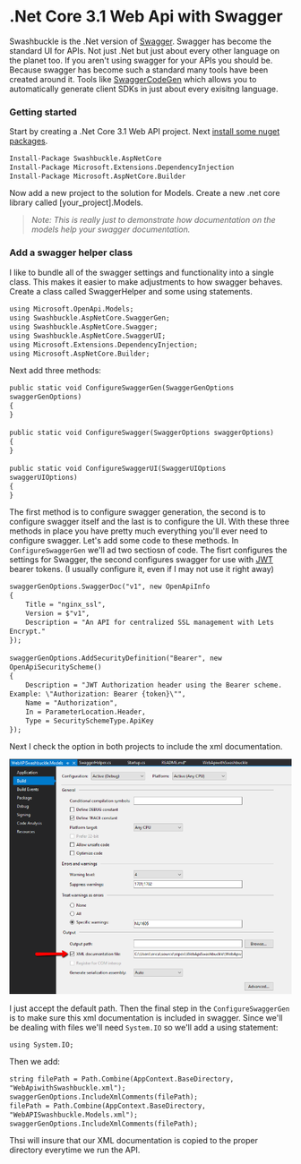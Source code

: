 # .Net Core 3.1 Web Api with Swagger
Swashbuckle is the .Net version of [Swagger](https://swagger.io/).
Swagger has become the standard UI for APIs.
Not just .Net but just about every other language on 
the planet too. If you aren't using swagger for your APIs 
you should be. Because swagger has become such a standard
many tools have been created around it. Tools like
[SwaggerCodeGen](https://swagger.io/tools/swagger-codegen/) 
which allows you to automatically 
generate client SDKs in just about every exisitng language. 

### Getting started
Start by creating a .Net Core 3.1 Web API project.
Next [install some nuget packages](https://docs.microsoft.com/en-us/nuget/quickstart/install-and-use-a-package-in-visual-studio).

```
Install-Package Swashbuckle.AspNetCore
Install-Package Microsoft.Extensions.DependencyInjection
Install-Package Microsoft.AspNetCore.Builder
```
Now add a new project to the solution for Models.
Create a new .net core library called [your_project].Models.

>*Note: This is really just to demonstrate how documentation* 
>*on the models help your swagger documentation.*

### Add a swagger helper class
I like to bundle all of the swagger settings and functionality 
into a single class. This makes it easier to make adjustments
to how swagger behaves. Create a class called SwaggerHelper
and some using statements.

```
using Microsoft.OpenApi.Models;
using Swashbuckle.AspNetCore.SwaggerGen;
using Swashbuckle.AspNetCore.Swagger;
using Swashbuckle.AspNetCore.SwaggerUI;
using Microsoft.Extensions.DependencyInjection;
using Microsoft.AspNetCore.Builder;
```

Next add three methods:

```
public static void ConfigureSwaggerGen(SwaggerGenOptions swaggerGenOptions)
{
}

public static void ConfigureSwagger(SwaggerOptions swaggerOptions)
{
}

public static void ConfigureSwaggerUI(SwaggerUIOptions swaggerUIOptions)
{
}
```

The first method is to configure swagger generation, the second
is to configure swagger itself and the last is to configure
the UI. With these three methods in place you have pretty
much everything you'll ever need to configure swagger.
Let's add some code to these methods. In `ConfigureSwaggerGen`
we'll ad two sectiosn of code. The fisrt configures the settings
for Swagger, the second configures swagger for use with [JWT](https://jwt.io/) bearer
tokens. (I usually configure it, even if I may not use it right away)

```
swaggerGenOptions.SwaggerDoc("v1", new OpenApiInfo
{
    Title = "nginx_ssl",
    Version = $"v1",
    Description = "An API for centralized SSL management with Lets Encrypt."
});

swaggerGenOptions.AddSecurityDefinition("Bearer", new OpenApiSecurityScheme()
{
    Description = "JWT Authorization header using the Bearer scheme. Example: \"Authorization: Bearer {token}\"",
    Name = "Authorization",
    In = ParameterLocation.Header,
    Type = SecuritySchemeType.ApiKey
});
```
Next I check the option in both projects to include the xml documentation.

![Xmldoc](WebApiwithSwashbuckle/xmldoc.png)

I just accept the default path. Then the final step in the `ConfigureSwaggerGen`
is to make sure this xml documentation is included in swagger.
Since we'll be dealing with files we'll need `System.IO` so we'll add a using statement:

```
using System.IO;
```

Then we add:

```
string filePath = Path.Combine(AppContext.BaseDirectory, "WebApiwithSwashbuckle.xml");
swaggerGenOptions.IncludeXmlComments(filePath);
filePath = Path.Combine(AppContext.BaseDirectory, "WebAPISwashbuckle.Models.xml");
swaggerGenOptions.IncludeXmlComments(filePath);
```

Thsi will insure that our XML documentation is copied to the proper 
directory everytime we run the API.